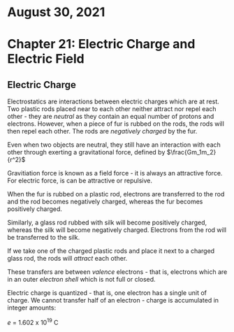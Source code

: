 # August 30, 2021
# Chapter 21: Electric Charge and Electric Field

## Electric Charge

Electrostatics are interactions between electric charges which are at rest. Two plastic rods placed near to each other neither attract nor repel each other - they are *neutral* as they contain an equal number of protons and electrons. However, when a piece of fur is rubbed on the rods, the rods will then repel each other. The rods are *negatively charged* by the fur.

Even when two objects are neutral, they still have an interaction with each other through exerting a gravitational force, defined by $\frac{Gm_1m_2}{r^2}$

Gravitiation force is known as a field force - it is always an attractive force. For electric force, is can be attractive or repulsive.

When the fur is rubbed on a plastic rod, electrons are transferred to the rod and the rod becomes negatively charged, whereas the fur becomes positively charged.

Similarly, a glass rod rubbed with silk will become positively charged, whereas the silk will become negatively charged. Electrons from the rod will be transferred to the silk.

If we take one of the charged plastic rods and place it next to a charged glass rod, the rods will *attract* each other.

These transfers are between *valence* electrons - that is, electrons which are in an outer *electron shell* which is not full or closed. 

Electric charge is quantized - that is, one electron has a single unit of charge. We cannot transfer half of an electron - charge is accumulated in integer amounts:

*e* = 1.602 x 10<sup>19</sup> C